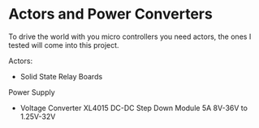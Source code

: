 # Actors and Power Converters
To drive the world with you micro controllers you need actors, the ones I tested will come into this project.

Actors:
* Solid State Relay Boards

Power Supply
* Voltage Converter XL4015 DC-DC Step Down Module 5A 8V-36V to 1.25V-32V
